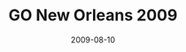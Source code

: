 ---
layout: media
category: media
title: "GO New Orleans 2009"
date: 2009-08-10
description: "Over 500 Crossroads people partnered with Habitat For Humanity and Franklin Ave Baptist Church to rebuild homes and spend time hanging out with kids in New Orleans."
tag: 
 - go-new-orleans
 - reachout
 - new-orleans
video: "http://s3.amazonaws.com/crossroads-media/other-media/video/GONola09recap.mp4"
video-poster: "http://s3.amazonaws.com/crossroads-media/images/GONola09recap-still.jpg"
---